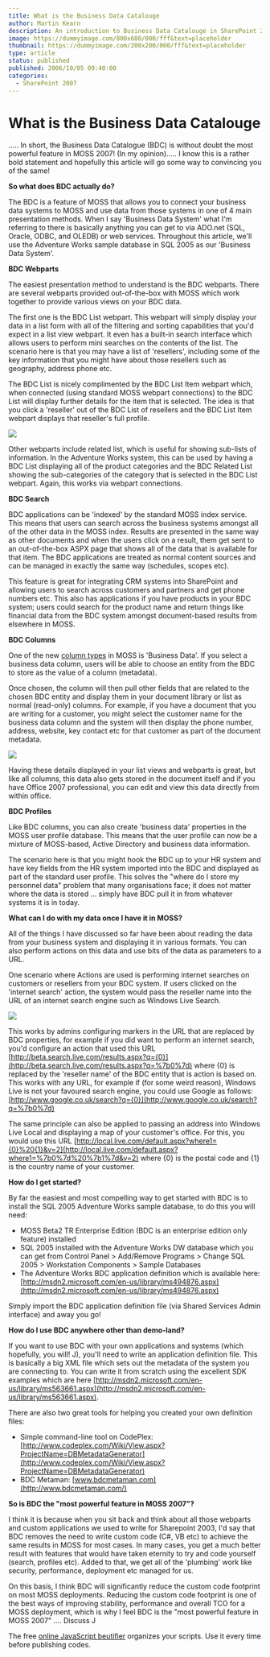 ```yaml
---
title: What is the Business Data Catalouge
author: Martin Kearn
description: An introduction to Business Data Catalouge in SharePoint 2007
image: https://dummyimage.com/800x600/000/fff&text=placeholder
thumbnail: https://dummyimage.com/200x200/000/fff&text=placeholder
type: article
status: published
published: 2006/10/05 09:40:00
categories: 
  - SharePoint 2007
---
```


# What is the Business Data Catalouge

..... In short, the Business Data Catalogue (BDC) is without doubt the most powerful feature in MOSS 2007! (In my opinion)..... I know this is a rather bold statement and hopefully this article will go some way to convincing you of the same!

**So what does BDC actually do?**

The BDC is a feature of MOSS that allows you to connect your business data systems to MOSS and use data from those systems in one of 4 main presentation methods. When I say 'Business Data System' what I'm referring to there is basically anything you can get to via ADO.net (SQL, Oracle, ODBC, and OLEDB) or web services. Throughout this article, we'll use the Adventure Works sample database in SQL 2005 as our 'Business Data System'.

**BDC Webparts**

The easiest presentation method to understand is the BDC webparts. There are several webparts provided out-of-the-box with MOSS which work together to provide various views on your BDC data.

The first one is the BDC List webpart. This webpart will simply display your data in a list form with all of the filtering and sorting capabilities that you'd expect in a list view webpart. It even has a built-in search interface which allows users to perform mini searches on the contents of the list. The scenario here is that you may have a list of 'resellers', including some of the key information that you might have about those resellers such as geography, address phone etc.

The BDC List is nicely complimented by the BDC List Item webpart which, when connected (using standard MOSS webpart connections) to the BDC List will display further details for the item that is selected. The idea is that you click a 'reseller' out of the BDC List of resellers and the BDC List Item webpart displays that reseller's full profile.

![](http://static.flickr.com/112/261445553_9f79b9ae87_o.png) 

Other webparts include related list, which is useful for showing sub-lists of information. In the Adventure Works system, this can be used by having a BDC List displaying all of the product categories and the BDC Related List showing the sub-categories of the category that is selected in the BDC List webpart. Again, this works via webpart connections.

**BDC Search**

BDC applications can be 'indexed' by the standard MOSS index service. This means that users can search across the business systems amongst all of the other data in the MOSS index. Results are presented in the same way as other documents and when the users click on a result, them get sent to an out-of-the-box ASPX page that shows all of the data that is available for that item. The BDC applications are treated as normal content sources and can be managed in exactly the same way (schedules, scopes etc).

This feature is great for integrating CRM systems into SharePoint and allowing users to search across customers and partners and get phone numbers etc. This also has applications if you have products in your BDC system; users could search for the product name and return things like financial data from the BDC system amongst document-based results from elsewhere in MOSS.

**BDC Columns**

One of the new [column types](http://blogs.msdn.com/martinkearn/archive/2006/04/04/568006.aspx) in MOSS is 'Business Data'. If you select a business data column, users will be able to choose an entity from the BDC to store as the value of a column (metadata).

Once chosen, the column will then pull other fields that are related to the chosen BDC entity and display them in your document library or list as normal (read-only) columns. For example, if you have a document that you are writing for a customer, you might select the customer name for the business data column and the system will then display the phone number, address, website, key contact etc for that customer as part of the document metadata.

![](http://static.flickr.com/98/261445551_cbf85b0701_o.png) 

Having these details displayed in your list views and webparts is great, but like all columns, this data also gets stored in the document itself and if you have Office 2007 professional, you can edit and view this data directly from within office.

**BDC Profiles**

Like BDC columns, you can also create 'business data' properties in the MOSS user profile database. This means that the user profile can now be a mixture of MOSS-based, Active Directory and business data information.

The scenario here is that you might hook the BDC up to your HR system and have key fields from the HR system imported into the BDC and displayed as part of the standard user profile. This solves the "where do I store my personnel data" problem that many organisations face; it does not matter where the data is stored ... simply have BDC pull it in from whatever systems it is in today.

**What can I do with my data once I have it in MOSS?**

All of the things I have discussed so far have been about reading the data from your business system and displaying it in various formats. You can also perform actions on this data and use bits of the data as parameters to a URL.

One scenario where Actions are used is performing internet searches on customers or resellers from your BDC system. If users clicked on the 'internet search' action, the system would pass the reseller name into the URL of an internet search engine such as Windows Live Search.

![](http://static.flickr.com/121/261445552_ede8bb14d9_o.png) 

This works by admins configuring markers in the URL that are replaced by BDC properties, for example if you did want to perform an internet search, you'd configure an action that used this URL [http://beta.search.live.com/results.aspx?q={0}](http://beta.search.live.com/results.aspx?q=%7b0%7d) where {0} is replaced by the 'reseller name' of the BDC entity that is action is based on. This works with any URL, for example if (for some weird reason), Windows Live is not your favoured search engine, you could use Google as follows: [http://www.google.co.uk/search?q={0}](http://www.google.co.uk/search?q=%7b0%7d)

The same principle can also be applied to passing an address into Windows Live Local and displaying a map of your customer's office. For this, you would use this URL [http://local.live.com/default.aspx?where1={0}%20{1}&v=2](http://local.live.com/default.aspx?where1=%7b0%7d%20%7b1%7d&v=2) where {0} is the postal code and {1} is the country name of your customer.

**How do I get started?**

By far the easiest and most compelling way to get started with BDC is to install the SQL 2005 Adventure Works sample database, to do this you will need:

*   MOSS Beta2 TR Enterprise Edition (BDC is an enterprise edition only feature) installed
*   SQL 2005 installed with the Adventure Works DW database which you can get from Control Panel > Add/Remove Programs > Change SQL 2005 > Workstation Components > Sample Databases
*   The Adventure Works BDC application definition which is available here: [http://msdn2.microsoft.com/en-us/library/ms494876.aspx](http://msdn2.microsoft.com/en-us/library/ms494876.aspx)

Simply import the BDC application definition file (via Shared Services Admin interface) and away you go!

**How do I use BDC anywhere other than demo-land?**

If you want to use BDC with your own applications and systems (which hopefully, you will! J), you'll need to write an application definition file. This is basically a big XML file which sets out the metadata of the system you are connecting to. You can write it from scratch using the excellent SDK examples which are here [http://msdn2.microsoft.com/en-us/library/ms563661.aspx](http://msdn2.microsoft.com/en-us/library/ms563661.aspx).

There are also two great tools for helping you created your own definition files:

*   Simple command-line tool on CodePlex: [http://www.codeplex.com/Wiki/View.aspx?ProjectName=DBMetadataGenerator](http://www.codeplex.com/Wiki/View.aspx?ProjectName=DBMetadataGenerator)
*   BDC Metaman: [www.bdcmetaman.com](http://www.bdcmetaman.com/)

**So is BDC the "most powerful feature in MOSS 2007"?**

I think it is because when you sit back and think about all those webparts and custom applications we used to write for Sharepoint 2003, I'd say that BDC removes the need to write custom code (C#, VB etc) to achieve the same results in MOSS for most cases. In many cases, you get a much better result with features that would have taken eternity to try and code yourself (search, profiles etc). Added to that, we get all of the 'plumbing' work like security, performance, deployment etc managed for us.

On this basis, I think BDC will significantly reduce the custom code footprint on most MOSS deployments. Reducing the custom code footprint is one of the best ways of improving stability, performance and overall TCO for a MOSS deployment, which is why I feel BDC is the "most powerful feature in MOSS 2007" .... Discuss J

The free [online JavaScript beutifier](https://html-cleaner.com/js/) organizes your scripts. Use it every time before publishing codes.

